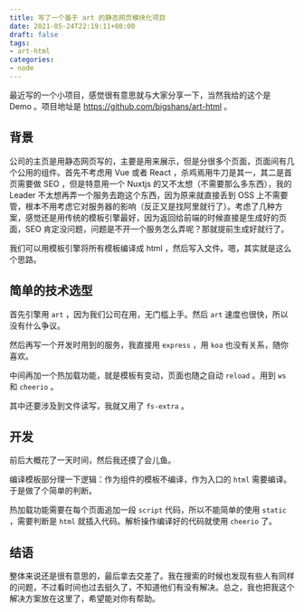 ```yaml
---
title: 写了一个基于 art 的静态网页模块化项目
date: 2021-05-24T22:19:11+08:00
draft: false
tags:
- art-html
categories:
- node
---
```


最近写的一个小项目，感觉很有意思就与大家分享一下，当然我给的这个是 Demo 。项目地址是 https://github.com/bigshans/art-html 。

## 背景

公司的主页是用静态网页写的，主要是用来展示，但是分很多个页面，页面间有几个公用的组件。首先不考虑用 Vue 或者 React ，杀鸡焉用牛刀是其一，其二是首页需要做 SEO ，但是特意用一个 Nuxtjs 的又不太想（不需要那么多东西），我的 Leader 不太想再弄一个服务去跑这个东西，因为原来就直接丢到 OSS 上不需要管，根本不用考虑它对服务器的影响（反正又是找阿里就行了）。考虑了几种方案，感觉还是用传统的模板引擎最好，因为返回给前端的时候直接是生成好的页面，SEO 肯定没问题，问题是不开一个服务怎么弄呢？那就提前生成好就行了。

我们可以用模板引擎将所有模板编译成 html ，然后写入文件。嗯，其实就是这么个思路。

## 简单的技术选型

首先引擎用 `art` ，因为我们公司在用，无门槛上手。然后 `art` 速度也很快，所以没有什么争议。

然后再写一个开发时用到的服务，我直接用 `express` ，用 `koa` 也没有关系，随你喜欢。

中间再加一个热加载功能，就是模板有变动，页面也随之自动 `reload` 。用到 `ws` 和 `cheerio` 。

其中还要涉及到文件读写，我就又用了 `fs-extra` 。

## 开发

前后大概花了一天时间，然后我还摸了会儿鱼。

编译模板部分理一下逻辑：作为组件的模板不编译，作为入口的 `html` 需要编译。于是做了个简单的判断。

热加载功能需要在每个页面追加一段 `script` 代码，所以不能简单的使用 `static` ，需要判断是 `html` 就插入代码。解析操作编译好的代码就使用 `cheerio` 了。

## 结语

整体来说还是很有意思的，最后拿去交差了。我在搜索的时候也发现有些人有同样的问题，不过看时间也过去挺久了，不知道他们有没有解决。总之，我也把我这个解决方案放在这里了，希望能对你有帮助。

